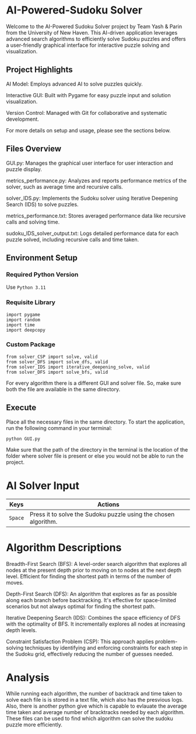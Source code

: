 # AI-Powered-Sudoku Solver
Welcome to the AI-Powered Sudoku Solver project by Team Yash & Parin from the University of New Haven. This AI-driven application leverages advanced search algorithms to efficiently solve Sudoku puzzles and offers a user-friendly graphical interface for interactive puzzle solving and visualization.

## Project Highlights
AI Model: Employs advanced AI to solve puzzles quickly.

Interactive GUI: Built with Pygame for easy puzzle input and solution visualization.

Version Control: Managed with Git for collaborative and systematic development.

For more details on setup and usage, please see the sections below.

## Files Overview
GUI.py: Manages the graphical user interface for user interaction and puzzle display.

metrics_performance.py: Analyzes and reports performance metrics of the solver, such as average time and recursive calls.

solver_IDS.py: Implements the Sudoku solver using Iterative Deepening Search (IDS) to solve puzzles.

metrics_performance.txt: Stores averaged performance data like recursive calls and solving time.

sudoku_IDS_solver_output.txt: Logs detailed performance data for each puzzle solved, including recursive calls and time taken.

## Environment Setup
  ### Required Python Version
  Use `Python 3.11` 

  ### Requisite Library
  ```
  import pygame
  import random
  import time
  import deepcopy
  ```
  ### Custom Package

  ```
  from solver_CSP import solve, valid
  from solver_DFS import solve_dfs, valid
  from solver_IDS import iterative_deepening_solve, valid
  from solver_DFS import solve_bfs, valid
  ```
  For every algorithm there is a different GUI and solver file. So, make sure both the file are available in the same directory.
## Execute
Place all the necessary files in the same directory. To start the application, run the following command in your terminal:
```
python GUI.py
```
Make sure that the path of the directory in the terminal is the location of the folder where solver file is present or else you would not be able to run the project.

# AI Solver Input
| Keys              | Actions                                                          |
|-------------------|------------------------------------------------------------------|
|`Space`  	        | 	Press it to solve the Sudoku puzzle using the chosen algorithm.|

# Algorithm Descriptions
Breadth-First Search (BFS): A level-order search algorithm that explores all nodes at the present depth prior to moving on to nodes at the next depth level. Efficient for finding the shortest path in terms of the number of moves.

Depth-First Search (DFS): An algorithm that explores as far as possible along each branch before backtracking. It's effective for space-limited scenarios but not always optimal for finding the shortest path.

Iterative Deepening Search (IDS): Combines the space efficiency of DFS with the optimality of BFS. It incrementally explores all nodes at increasing depth levels.

Constraint Satisfaction Problem (CSP): This approach applies problem-solving techniques by identifying and enforcing constraints for each step in the Sudoku grid, effectively reducing the number of guesses needed.

# Analysis
While running each algorithm, the number of backtrack and time taken to solve each file is is stored in a text file, which also has the presvious logs. Also, there is another python give which is capable to evlauate the average time taken and average number of bracktracks needed by each algorithm. These files can be used to find which algorithm can solve the sudoku puzzle more efficiently.
